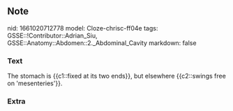 ## Note
nid: 1661020712778
model: Cloze-chrisc-ff04e
tags: GSSE::!Contributor::Adrian_Siu, GSSE::Anatomy::Abdomen::2._Abdominal_Cavity
markdown: false

### Text
The stomach is {{c1::fixed at its two ends}}, but elsewhere {{c2::swings free on 'mesenteries'}}.

### Extra

